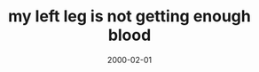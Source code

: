 ---
layout: base.njk
title : 'my left leg is not getting enough blood' 
view_title : 'my left leg is not getting enough blood' 
year : '2000' 
date : '2000-02-01' 
img_file : '/drawing/myleftleg.png' 
html_file : 'myleft' 
next_html : 'donteat.html' 
year_order : '107' 
permalink : "title/{{html_file}}.html"
---